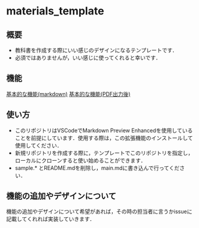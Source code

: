 # materials_template
## 概要
- 教科書を作成する際にいい感じのデザインになるテンプレートです．
- 必須ではありませんが，いい感じに使ってくれると幸いです．

## 機能
[基本的な機能(markdown)](/sample.md)
[基本的な機能(PDF出力後)](/sample.pdf)

## 使い方
- このリポジトリはVSCodeでMarkdown Preview Enhancedを使用していることを前提にしています．使用する際は，この拡張機能のインストールして使用してください．
- 新規リポジトリを作成する際に，テンプレートでこのリポジトリを指定し，ローカルにクローンすると使い始めることができます．
- sample.* とREADME.mdを削除し，main.mdに書き込んで行ってください．

## 機能の追加やデザインについて
機能の追加やデザインについて希望があれば，その時の担当者に言うかissueに記載してくれれば実装していきます．
